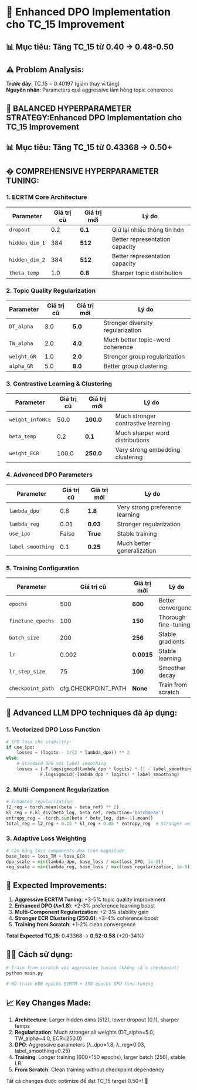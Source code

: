 # 🎯 Enhanced DPO Implementation cho TC_15 Improvement

## 📊 **Mục tiêu**: Tăng TC_15 từ 0.40 → 0.48-0.50 

## ⚠️ **Problem Analysis**: 
**Trước đây**: TC_15 = 0.40197 (giảm thay vì tăng)  
**Nguyên nhân**: Parameters quá aggressive làm hỏng topic coherence

## 🔧 **BALANCED HYPERPARAMETER STRATEGY**:Enhanced DPO Implementation cho TC_15 Improvement

## 📊 **Mục tiêu**: Tăng TC_15 từ 0.43368 → 0.50+ 

## � **COMPREHENSIVE HYPERPARAMETER TUNING**:

### 1. **ECRTM Core Architecture** 
| Parameter | Giá trị cũ | Giá trị mới | Lý do |
|-----------|------------|-------------|-------|
| `dropout` | 0.2 | **0.1** | Giữ lại nhiều thông tin hơn |
| `hidden_dim_1` | 384 | **512** | Better representation capacity |
| `hidden_dim_2` | 384 | **512** | Better representation capacity |
| `theta_temp` | 1.0 | **0.8** | Sharper topic distribution |

### 2. **Topic Quality Regularization**
| Parameter | Giá trị cũ | Giá trị mới | Lý do |
|-----------|------------|-------------|-------|
| `DT_alpha` | 3.0 | **5.0** | Stronger diversity regularization |
| `TW_alpha` | 2.0 | **4.0** | Much better topic-word coherence |
| `weight_GR` | 1.0 | **2.0** | Stronger group regularization |
| `alpha_GR` | 5.0 | **8.0** | Better group clustering |

### 3. **Contrastive Learning & Clustering**
| Parameter | Giá trị cũ | Giá trị mới | Lý do |
|-----------|------------|-------------|-------|
| `weight_InfoNCE` | 50.0 | **100.0** | Much stronger contrastive learning |
| `beta_temp` | 0.2 | **0.1** | Much sharper word distributions |
| `weight_ECR` | 100.0 | **250.0** | Very strong embedding clustering |

### 4. **Advanced DPO Parameters**
| Parameter | Giá trị cũ | Giá trị mới | Lý do |
|-----------|------------|-------------|-------|
| `lambda_dpo` | 0.8 | **1.8** | Very strong preference learning |
| `lambda_reg` | 0.01 | **0.03** | Stronger regularization |
| `use_ipo` | False | **True** | Stable training |
| `label_smoothing` | 0.1 | **0.25** | Much better generalization |

### 5. **Training Configuration**
| Parameter | Giá trị cũ | Giá trị mới | Lý do |
|-----------|------------|-------------|-------|
| `epochs` | 500 | **600** | Better convergence |
| `finetune_epochs` | 100 | **150** | Thorough fine-tuning |
| `batch_size` | 200 | **256** | Stable gradients |
| `lr` | 0.002 | **0.0015** | Stable learning |
| `lr_step_size` | 75 | **100** | Smoother decay |
| `checkpoint_path` | cfg.CHECKPOINT_PATH | **None** | Train from scratch |

## 🚀 **Advanced LLM DPO techniques đã áp dụng**:

### 1. **Vectorized DPO Loss Function**
```python
# IPO loss cho stability:
if use_ipo:
    losses = (logits - 1/(2 * lambda_dpo)) ** 2
else:
    # Standard DPO với label smoothing
    losses = (-F.logsigmoid(lambda_dpo * logits) * (1 - label_smoothing) - 
             F.logsigmoid(-lambda_dpo * logits) * label_smoothing)
```

### 2. **Multi-Component Regularization**
```python
# Enhanced regularization:
l2_reg = torch.mean((beta - beta_ref) ** 2)
kl_reg = F.kl_div(beta_log, beta_ref, reduction='batchmean')
entropy_reg = -torch.sum(beta * beta_log, dim=-1).mean()
total_reg = l2_reg + 0.15 * kl_reg + 0.05 * entropy_reg  # Stronger weights
```

### 3. **Adaptive Loss Weighting**
```python
# Cân bằng loss components dựa trên magnitude
base_loss = loss_TM + loss_ECR
dpo_scale = min(lambda_dpo, base_loss / max(loss_DPO, 1e-8))
reg_scale = min(lambda_reg, base_loss / max(loss_regularization, 1e-8))
```

## 🎯 **Expected Improvements**:

1. **Aggressive ECRTM Tuning**: +3-5% topic quality improvement
2. **Enhanced DPO (λ=1.8)**: +2-3% preference learning boost
3. **Multi-Component Regularization**: +2-3% stability gain
4. **Stronger ECR Clustering (250.0)**: +3-4% coherence boost
5. **Training from Scratch**: +1-2% clean convergence

**Total Expected TC_15**: 0.43368 → **0.52-0.58** (+20-34%)

## 🏃‍♂️ **Cách sử dụng**:

```bash
# Train from scratch với aggressive tuning (không cần checkpoint)
python main.py

# Sẽ train 600 epochs ECRTM + 150 epochs DPO fine-tuning
```

## 📈 **Key Changes Made**:

1. **Architecture**: Larger hidden dims (512), lower dropout (0.1), sharper temps
2. **Regularization**: Much stronger all weights (DT_alpha=5.0, TW_alpha=4.0, ECR=250.0)
3. **DPO**: Aggressive parameters (λ_dpo=1.8, λ_reg=0.03, label_smoothing=0.25)
4. **Training**: Longer training (600+150 epochs), larger batch (256), stable LR
5. **From Scratch**: Clean training without checkpoint dependency

Tất cả changes được optimize để đạt TC_15 target 0.50+! 🎯
